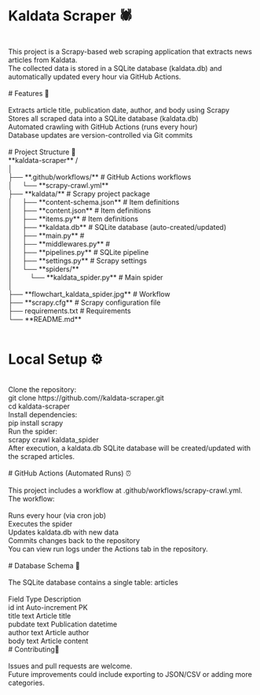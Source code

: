 # Kaldata Scraper 🕷️<br />
<br />
This project is a Scrapy-based web scraping application that extracts news articles from Kaldata.<br />
The collected data is stored in a SQLite database (kaldata.db) and automatically updated every hour via GitHub Actions.<br />
<br />
# Features 🚀 <br />
<br />
Extracts article title, publication date, author, and body using Scrapy<br />
Stores all scraped data into a SQLite database (kaldata.db)<br />
Automated crawling with GitHub Actions (runs every hour)<br />
Database updates are version-controlled via Git commits<br />
<br />
# Project Structure 📂<br />
**kaldata-scraper** /<br />
│<br />
├── **.github/workflows/**             # GitHub Actions workflows<br />
│ &nbsp; &nbsp;  └── **scrapy-crawl.yml**<br />
├── **kaldata/**                      # Scrapy project package<br />
│  &nbsp; &nbsp; ├── **content-schema.json**        # Item definitions<br />
│  &nbsp; &nbsp; ├── **content.json**               # Item definitions<br />
│  &nbsp; &nbsp;  ├── **items.py**                   # Item definitions<br />
│  &nbsp; &nbsp;  ├── **kaldata.db**                 # SQLite database (auto-created/updated)<br />
│  &nbsp; &nbsp;  ├── **main.py**                    # <br />
│  &nbsp; &nbsp;  ├── **middlewares.py**             # <br />
│  &nbsp; &nbsp;  ├── **pipelines.py**               # SQLite pipeline<br />
│  &nbsp; &nbsp;  ├── **settings.py**                # Scrapy settings<br />
│  &nbsp; &nbsp;  └── **spiders/**<br />
│  &nbsp; &nbsp; &nbsp; &nbsp;      └── **kaldata_spider.py**      # Main spider<br />
│<br />
├── **flowchart_kaldata_spider.jpg**   # Workflow<br />
├── **scrapy.cfg**                     # Scrapy configuration file<br />
├── requirements.txt               # Requirements<br />
└── **README.md**<br />
<br />

# Local Setup ⚙️ <br />
<br />
Clone the repository:<br />
git clone https://github.com/<your-username>/kaldata-scraper.git<br />
cd kaldata-scraper<br />
Install dependencies:<br />
pip install scrapy<br />
Run the spider:<br />
scrapy crawl kaldata_spider<br />
After execution, a kaldata.db SQLite database will be created/updated with the scraped articles.<br />
<br />
# GitHub Actions (Automated Runs) ⏰ <br />
<br />
This project includes a workflow at .github/workflows/scrapy-crawl.yml.<br />
The workflow:<br />
<br />
Runs every hour (via cron job)<br />
Executes the spider<br />
Updates kaldata.db with new data<br />
Commits changes back to the repository<br />
You can view run logs under the Actions tab in the repository.<br />
<br />
# Database Schema 📝 <br />
<br />
The SQLite database contains a single table: articles<br />
<br />
Field	Type	Description<br />
id	int	Auto-increment PK<br />
title	text	Article title<br />
pubdate	text	Publication datetime<br />
author	text	Article author<br />
body	text	Article content<br />
# Contributing🔧<br />
<br />
Issues and pull requests are welcome.<br />
Future improvements could include exporting to JSON/CSV or adding more categories.<br />
